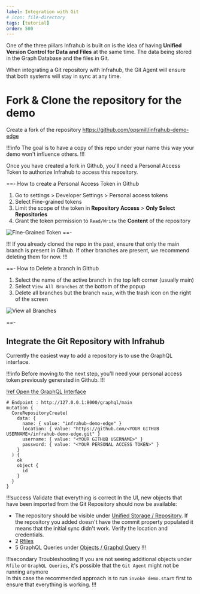 ```yaml
---
label: Integration with Git
# icon: file-directory
tags: [tutorial]
order: 500
---
```


One of the three pillars Infrahub is built on is the idea of having **Unified Version Control for Data and Files** at the same time.
The data being stored in the Graph Database and the files in Git.

When integrating a Git repository with Infrahub, the Git Agent will ensure that both systems will stay in sync at any time.



# Fork & Clone the repository for the demo

Create a fork of the repository https://github.com/opsmill/infrahub-demo-edge

!!!info
The goal is to have a copy of this repo under your name this way your demo won't influence others.
!!!

Once you have created a fork in Github, you'll need a Personal Access Token to authorize Infrahub to access this repository.

==- How to create a Personal Access Token in Github

  1. Go to settings > Developer Settings > Personal access tokens
  2. Select Fine-grained tokens
  3. Limit the scope of the token in **Repository Access** > **Only Select Repositories**
  4. Grant the token permission to `Read/Write` the **Content** of the repository

  ![Fine-Grained Token](../../media/github_fined_grain_access_token_setup.png)
==-


!!!
If you already cloned the repo in the past, ensure that only the main branch is present in Github.
If other branches are present, we recommend deleting them for now.
!!!

==- How to Delete a branch in Github

  1. Select the name of the active branch in the top left corner (usually main)
  2. Select `View All Branches` at the bottom of the popup
  3. Delete all branches but the branch `main`, with the trash icon on the right of the screen

  ![View all Branches](../../media/github_view_all_branches.png)

==-

## Integrate the Git Repository with Infrahub

Currently the easiest way to add a repository is to use the GraphQL interface.

!!!info
Before moving to the next step, you'll need your personal access token previously generated in Github.
!!!

[!ref Open the GraphQL Interface](http://127.0.0.1:8000/graphql/main)

```graphqls
# Endpoint : http://127.0.0.1:8000/graphql/main
mutation {
  CoreRepositoryCreate(
    data: {
      name: { value: "infrahub-demo-edge" }
      location: { value: "https://github.com/<YOUR GITHUB USERNAME>/infrahub-demo-edge.git" }
      username: { value: "<YOUR GITHUB USERNAME>" }
      password: { value: "<YOUR PERSONAL ACCESS TOKEN>" }
    }
  ) {
    ok
    object {
      id
    }
  }
}
```

!!!success Validate that everything is correct
In the UI, new objects that have been imported from the Git Repository should now be available:
- The repository should be visible under [Unified Storage / Repository](http://localhost:8000/objects/CoreRepository/). If the repository you added doesn't have the commit property populated it means that the initial sync didn't work. Verify the location and credentials.
- 2 [Rfiles](http://localhost:8000/objects/CoreRFile/)
- 5 GraphQL Queries under [Objects / Graphql Query](http://localhost:8000/objects/GraphQLQuery/)
!!!

!!!secondary Troubleshooting
If you are not seeing additional objects under `Rfile` or `GraphQL Queries`, it's possible that the `Git Agent` might not be running anymore<br>
In this case the recommended approach is to run `invoke demo.start` first to ensure that everything is working.
!!!